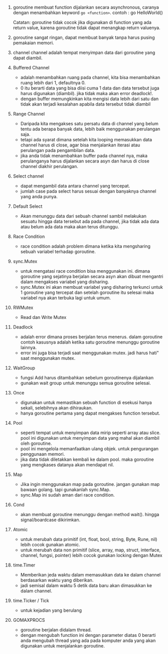 1. goroutine
    membuat function dijalankan secara asynchronous, caranya dengan menambahkan keyword `go <function>`. contoh : go HelloWorld()
    
    Catatan: goroutine tidak cocok jika digunakan di function yang ada return value, karena goroutine tidak dapat menangkap return valuenya. 

2. goroutine sangat ringan, dapat membuat banyak tanpa harus pusing  pemakaian memori.

3. channel
    channel adalah tempat menyimpan data dari goroutine yang dapat diambil. 

6. Buffered Channel
    - adalah menambahkan ruang pada channel, kita bisa menambahkan ruang lebih dari 1, defaultnya 0. 
    - 0 itu berarti data yang bisa diisi cuma 1 data dan data tersebut juga harus digunakan (diambil). jika tidak maka akan error deadlock!.
    - dengan buffer memungkinkan kita mengisi data lebih dari satu dan tidak akan terjadi kesalahan apabila data tersebut tidak diambil

7. Range Channel
    - Daripada kita mengakses satu persatu data di channel yang belum tentu ada berapa banyak data, lebih baik menggunakan perulangan saja.
    - tetapi ada syarat dimana setelah kita looping memasukkan data channel harus di close, agar bisa menjalankan iterasi atau perulangan pada pengambilan data.
    - jika anda tidak menambahkan buffer pada channel nya, maka perulanganya harus dijalankan secara asyn dan harus di close channel diakhir perulangan.

8. Select channel
    - dapat mengambil data antara channel yang tercepat.
    - jumlah case pada select harus sesuai dengan banyaknya channel yang anda punya.

9. Default Select
    - Akan menunggu data dari sebuah channel sambil melakukan sesuatu hingga data tersebut ada pada channel, jika tidak ada data atau belum ada data maka akan terus ditunggu.

10. Race Condition
    - race condition adalah problem dimana ketika kita mengsharing sebuah variabel terhadap goroutine.

11. sync.Mutex
    - untuk mengatasi race condition bisa menggunakan ini. dimana goroutine yang sejatinya berjalan secara asyn akan dibuat mengantri dalam mengakses variabel yang disharing.
    - sync.Mutex ini akan membuat variabel yang disharing terkunci untuk 1 goroutine yang tercepat dan setelah goroutine itu selesai maka variabel nya akan terbuka lagi untuk umum.

12. RWMutex
    - Read dan Write Mutex

13. Deadlock
    - adalah error dimana proses berjalan terus menerus. dalam goroutine contoh kasusnya adalah ketika satu goroutine menunggu goroutine lainnya.
    - error ini juga bisa terjadi saat menggunakan mutex. jadi harus hati" saat menggunakan mutex.

14. WaitGroup
    - fungsi Add harus ditambahkan sebelum goroutinenya dijalankan
    - gunakan wait group untuk menunggu semua goroutine selesai.

15. Once
    - digunakan untuk memastikan sebuah function di esekusi hanya sekali, selebihnya akan dihiraukan.
    - hanya goroutine pertama yang dapat mengakses function tersebut.

16. Pool
    - seperti tempat untuk menyimpan data mirip seperti array atau slice. pool ini digunakan untuk menyimpan data yang mahal akan diambil oleh goroutine.
    - pool ini mengelola memanfaatkan ulang objek. untuk pengurangan penggunaan memori.
    - jika data tidak diletakkan kembali ke dalam pool. maka goroutine yang mengkases datanya akan mendapat nil. <Gunakan default Value untuk ini>

17. Map
    - Jika ingin menggunakan map pada goroutine. jangan gunakan map bawaan golang. tapi gunakanlah sync.Map.
    - sync.Map ini sudah aman dari race condition.

18. Cond
    - akan membuat goroutine menunggu dengan method wait(). hingga signal/boardcase dikirimkan.

19. Atomic
    - untuk merubah data primitif (int, float, bool, string, Byte, Rune, nil) lebih cocok gunakan atomic.
    - untuk merubah data non primitif (slice, array, map, struct, interface, channel, fungsi, pointer) lebih cocok gunakan locking dengan Mutex


20. time.Timer
    - Memberikan jeda waktu dalam memasukkan data ke dalam channel berdasarkan waktu yang diberikan.
    - jadi semisal dalam waktu 5 detik data baru akan dimasukkan ke dalam channel.

21. time.Ticker / Tick
    - untuk kejadian yang berulang

22. GOMAXPROCS
    - goroutine berjalan didalam thread.
    - dengan mengubah function ini dengan parameter diatas 0 berarti anda mengubah thread yang ada pada komputer anda yang akan digunakan untuk menjalankan goroutine.